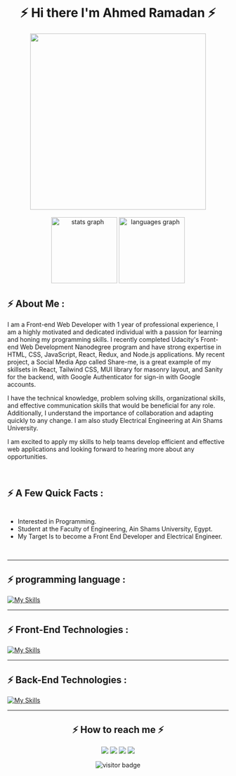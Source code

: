 <h1 align="center">⚡ Hi there I'm Ahmed Ramadan ⚡</h1>

<div align="center">
<img src="https://i.imgur.com/8MupZHY.gif](https://media.giphy.com/media/qgQUggAC3Pfv687qPC/giphy.gif)" width="400px"/>
</div>

<br>

<div align="center">
  <img src="https://github-readme-stats.vercel.app/api?hide_title=false&hide_rank=false&show_icons=true&include_all_commits=true&count_private=true&disable_animations=false&theme=dracula&locale=en&hide_border=false&username=Ahmed-AboHmaiD" height="150" alt="stats graph"  />
  <img src="https://github-readme-stats.vercel.app/api/top-langs?locale=en&hide_title=false&layout=compact&card_width=320&langs_count=5&theme=dracula&hide_border=false&username=Ahmed-AboHmaiD" height="150" alt="languages graph"  />
</div>

## ⚡ About Me :

I am a Front-end Web Developer with 1 year of professional experience, I am a highly motivated and dedicated individual with a passion for learning and honing my programming skills. I recently completed Udacity's Front-end Web Development Nanodegree program and have strong expertise in HTML, CSS, JavaScript, React, Redux, and Node.js applications. My recent project, a Social Media App called Share-me, is a great example of my skillsets in React, Tailwind CSS, MUI library for masonry layout, and Sanity for the backend, with Google Authenticator for sign-in with Google accounts. 

I have the technical knowledge, problem solving skills, organizational skills, and effective communication skills that would be beneficial for any role. Additionally, I understand the importance of collaboration and adapting quickly to any change. I am also study Electrical Engineering at Ain Shams University.

I am excited to apply my skills to help teams develop efficient and effective web applications and looking forward to hearing more about any opportunities.

<br>

## ⚡ A Few Quick Facts :


<ul>

  <br>
  
  <li>  Interested in Programming.</li>
  <li>  Student at the Faculty of Engineering, Ain Shams University, Egypt.</li>
  <li> My Target Is to become a Front End Developer and Electrical Engineer.</li>
</ul>

<br>

<hr>

## ⚡ programming language :

[![My Skills](https://skillicons.dev/icons?i=cpp,js)](https://skillicons.dev)

---

## ⚡️ Front-End Technologies :

[![My Skills](https://skillicons.dev/icons?i=css,html,bootstrap,react,tailwind,&perline=10)](https://skillicons.dev)

---

## ⚡️ Back-End Technologies :

[![My Skills](https://skillicons.dev/icons?i=nodejs,express,&perline=10)](https://skillicons.dev)

---

<h2 align="center">⚡️ How to reach me ⚡️</h2>
  
<p align="center">
    <a href="mailto:ahmedmedo.am121212@gmail.com"><img src="https://img.shields.io/badge/-Gmail-D14836?style=for-the-badge&logo=Gmail&logoColor=white"></img></a>
    <a href="https://linkedin.com/in/ahmed-abohmaid"alt="Linkedin"><img src="https://img.shields.io/badge/LinkedIn-0077B5?style=for-the-badge&logo=linkedin&logoColor=white"></a>
    <a href="https://www.facebook.com/abohmaid13" alt="Facebook"><img src="https://img.shields.io/badge/Facebook-1877F2?style=for-the-badge&logo=facebook&logoColor=white"></a>
    <a href="https://github.com/Ahmed-AboHmaiD" alt="GitHub"><img src="https://img.shields.io/badge/GitHub-100000?style=for-the-badge&logo=github&logoColor=white"></a>

<p  align="center">
<img src="https://visitor-badge.laobi.icu/badge?page_id=halfrost.halfrost" alt="visitor badge"/>       
</p>

</p>
